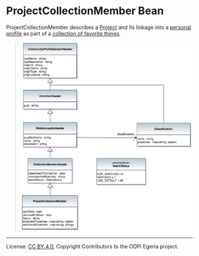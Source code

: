 <!-- SPDX-License-Identifier: CC-BY-4.0 -->
<!-- Copyright Contributors to the ODPi Egeria project. -->

# ProjectCollectionMember Bean

ProjectCollectionMember describes a [Project](../../../../docs/concepts/projects)
and its linkage into a [personal profile](../../../docs/concepts/personal-profile.md)
as part of a [collection of favorite things](../../../docs/concepts/favorite-things-collection.md).

> ![UML](community-profile-beans-ProjectCollectionMember.png)





----
License: [CC BY 4.0](https://creativecommons.org/licenses/by/4.0/),
Copyright Contributors to the ODPi Egeria project.